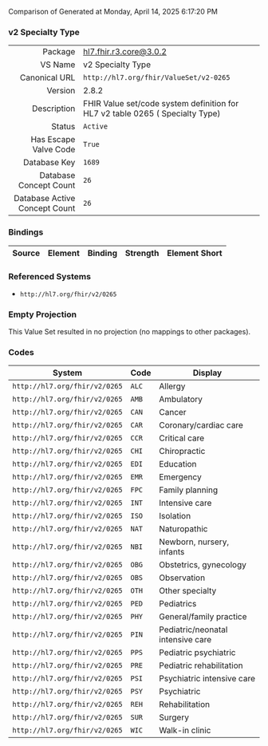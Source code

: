 Comparison of 
Generated at Monday, April 14, 2025 6:17:20 PM

### v2 Specialty Type

|      |     |
| ---: | --- |
| Package | hl7.fhir.r3.core@3.0.2 |
| VS Name | v2 Specialty Type |
| Canonical URL | `http://hl7.org/fhir/ValueSet/v2-0265` |
| Version | 2.8.2 |
| Description | FHIR Value set/code system definition for HL7 v2 table 0265 ( Specialty Type) |
| Status | `Active` |
| Has Escape Valve Code | `True` |
| Database Key | `1689` |
| Database Concept Count | `26` |
| Database Active Concept Count | `26` |
### Bindings

| Source | Element | Binding | Strength | Element Short |
| ------ | ------- | ------- | -------- | ------------- |

### Referenced Systems

* `http://hl7.org/fhir/v2/0265`
### Empty Projection

This Value Set resulted in no projection (no mappings to other packages).

### Codes

| System | Code | Display |
| ------ | ---- | ------- |
| `http://hl7.org/fhir/v2/0265` | `ALC` | Allergy |
| `http://hl7.org/fhir/v2/0265` | `AMB` | Ambulatory |
| `http://hl7.org/fhir/v2/0265` | `CAN` | Cancer |
| `http://hl7.org/fhir/v2/0265` | `CAR` | Coronary/cardiac care |
| `http://hl7.org/fhir/v2/0265` | `CCR` | Critical care |
| `http://hl7.org/fhir/v2/0265` | `CHI` | Chiropractic |
| `http://hl7.org/fhir/v2/0265` | `EDI` | Education |
| `http://hl7.org/fhir/v2/0265` | `EMR` | Emergency |
| `http://hl7.org/fhir/v2/0265` | `FPC` | Family planning |
| `http://hl7.org/fhir/v2/0265` | `INT` | Intensive care |
| `http://hl7.org/fhir/v2/0265` | `ISO` | Isolation |
| `http://hl7.org/fhir/v2/0265` | `NAT` | Naturopathic |
| `http://hl7.org/fhir/v2/0265` | `NBI` | Newborn, nursery, infants |
| `http://hl7.org/fhir/v2/0265` | `OBG` | Obstetrics, gynecology |
| `http://hl7.org/fhir/v2/0265` | `OBS` | Observation |
| `http://hl7.org/fhir/v2/0265` | `OTH` | Other specialty |
| `http://hl7.org/fhir/v2/0265` | `PED` | Pediatrics |
| `http://hl7.org/fhir/v2/0265` | `PHY` | General/family practice |
| `http://hl7.org/fhir/v2/0265` | `PIN` | Pediatric/neonatal intensive care |
| `http://hl7.org/fhir/v2/0265` | `PPS` | Pediatric psychiatric |
| `http://hl7.org/fhir/v2/0265` | `PRE` | Pediatric rehabilitation |
| `http://hl7.org/fhir/v2/0265` | `PSI` | Psychiatric intensive care |
| `http://hl7.org/fhir/v2/0265` | `PSY` | Psychiatric |
| `http://hl7.org/fhir/v2/0265` | `REH` | Rehabilitation |
| `http://hl7.org/fhir/v2/0265` | `SUR` | Surgery |
| `http://hl7.org/fhir/v2/0265` | `WIC` | Walk-in clinic |
